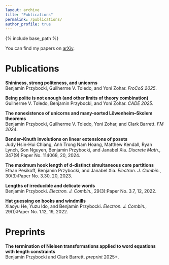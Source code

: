 ```yaml
---
layout: archive
title: "Publications"
permalink: /publications/
author_profile: true
---
```


{% include base_path %}

You can find my papers on [arXiv](https://arxiv.org/a/przybocki_b_1.html).

Publications
======
**Shininess, strong politeness, and unicorns**  
Benjamin Przybocki, Guilherme V. Toledo, and Yoni Zohar. *FroCoS 2025*.

**Being polite is not enough (and other limits of theory combination)**  
Guilherme V. Toledo, Benjamin Przybocki, and Yoni Zohar. *CADE 2025*.

**The nonexistence of unicorns and many-sorted L&ouml;wenheim&ndash;Skolem theorems**  
Benjamin Przybocki, Guilherme V. Toledo, Yoni Zohar, and Clark Barrett. *FM 2024*.

**Bender&ndash;Knuth involutions on linear extensions of posets**  
Judy Hsin-Hui Chiang, Anh Trong Nam Hoang, Matthew Kendall, Ryan Lynch, Son Nguyen, Benjamin Przybocki, and Janabel Xia. *Discrete Math.*, 347(9):Paper No. 114068, 20, 2024.

**The maximum hook length of d-distinct simultaneous core partitions**  
Ethan Pesikoff, Benjamin Przybocki, and Janabel Xia. *Electron. J. Combin.*, 30(3):Paper No. 3.30, 20, 2023.

**Lengths of irreducible and delicate words**  
Benjamin Przybocki. *Electron. J. Combin.*, 29(3):Paper No. 3.7, 12, 2022.

**Hat guessing on books and windmills**  
Xiaoyu He, Yuzu Ido, and Benjamin Przybocki. *Electron. J. Combin.*, 29(1):Paper No. 1.12, 19, 2022.

Preprints
======
**The termination of Nielsen transformations applied to word equations with length constraints**  
Benjamin Przybocki and Clark Barrett. *preprint* 2025+.
